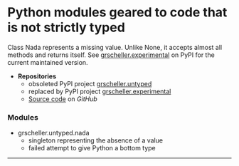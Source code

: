 # Python modules geared to code that is not strictly typed

Class Nada represents a missing value. Unlike None, it accepts almost
all methods and returns itself. See [grscheller.experimental][2] on PyPI
for the current maintained version.

* **Repositories**
  * obsoleted PyPI project [grscheller.untyped][1]
  * replaced by PyPI project [grscheller.experimental][2]
  * [Source code][3] on *GitHub*

### Modules

* grscheller.untyped.nada
  * singleton representing the absence of a value
  * failed attempt to give Python a bottom type

---

[1]: https://pypi.org/project/grscheller.untyped/
[2]: https://pypi.org/project/grscheller.experimental/
[3]: https://github.com/grscheller/untyped/
